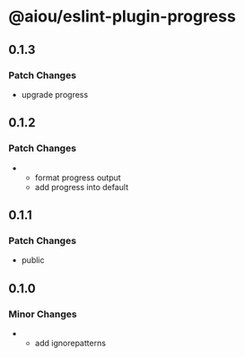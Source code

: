 # @aiou/eslint-plugin-progress

## 0.1.3

### Patch Changes

- upgrade progress

## 0.1.2

### Patch Changes

- - format progress output
  - add progress into default

## 0.1.1

### Patch Changes

- public

## 0.1.0

### Minor Changes

- - add ignorepatterns
